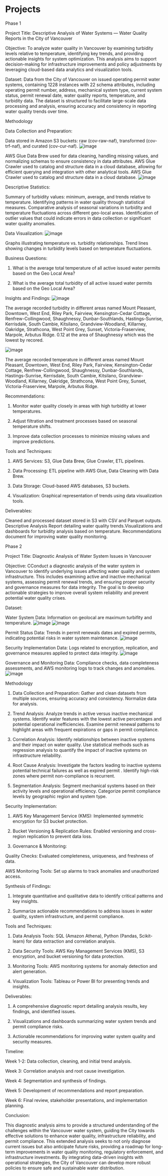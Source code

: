 # Projects
Phase 1

Project Title: Descriptive Analysis of Water Systems — Water Quality Reports in the City of Vancouver

Objective: To analyze water quality in Vancouver by examining turbidity levels relative to temperature, identifying key trends, and providing actionable insights for system optimization. This analysis aims to support decision-making for infrastructure improvements and policy adjustments by leveraging cloud-based data analytics and visualization tools.

Dataset: Data from the City of Vancouver on issued operating permit water systems, containing 1228 instances with 22 schema attributes, including operating permit number, address, mechanical system type, current system status, permit renewal date, water quality reports, temperature, and turbidity data. The dataset is structured to facilitate large-scale data processing and analysis, ensuring accuracy and consistency in reporting water quality trends over time.

Methodology

Data Collection and Preparation:

Data stored in Amazon S3 buckets: raw (cov-raw-naf), transformed (cov-trf-naf), and curated (cov-cur-naf).
![image](https://github.com/user-attachments/assets/048dd681-9a6f-404e-99ce-33c122f8d70b)


AWS Glue Data Brew used for data cleaning, handling missing values, and normalizing schemas to ensure consistency in data attributes. AWS Glue Crawler used to catalog and structure data in a cloud database, allowing for efficient querying and integration with other analytical tools. AWS Glue Crawler used to catalog and structure data in a cloud database.
![image](https://github.com/user-attachments/assets/f4e6cb91-7db8-45af-ba8b-354b4b5604fe)

Descriptive Statistics:

Summary of turbidity values: minimum, average, and trends relative to temperature. Identifying patterns in water quality through statistical measures. Comparative analysis of seasonal variations in turbidity and temperature fluctuations across different geo-local areas. Identification of outlier values that could indicate errors in data collection or significant water quality anomalies.



Data Visualization:
![image](https://github.com/user-attachments/assets/7dd979be-ebd3-47e7-9709-15dad5245a46)

Graphs illustrating temperature vs. turbidity relationships. Trend lines showing changes in turbidity levels based on temperature fluctuations.

Business Questions:

1. What is the average total temperature of all active issued water permits based on the Geo Local Area?

2. What is the average total turbidity of all active issued water permits based on the Geo Local Area?

Insights and Findings:
![image](https://github.com/user-attachments/assets/fe991452-b6d8-432b-aeb4-ca31ad8425d9)

The average recorded turbidity in different areas named Mount Pleasant, Downtown, West End, Riley Park, Fairview, Kensington-Cedar Cottage, Renfrew-Collingwood, Shaughnessy, Dunbar-Southlands, Hastings-Sunrise, Kerrisdale, South Cambie, Kitsilano, Grandview-Woodland, Killarney, Oakridge, Strathcona, West Point Grey, Sunset, Victoria-Fraserview, Marpole, Arbutus Ridge. 0.12 at the area of Shaughnessy which was the lowest by recored.

![image](https://github.com/user-attachments/assets/eb5fe22e-6959-4dd3-9bc2-86f469b6bd27)

The average recorded temperature in different areas named Mount Pleasant, Downtown, West End, Riley Park, Fairview, Kensington-Cedar Cottage, Renfrew-Collingwood, Shaughnessy, Dunbar-Southlands, Hastings-Sunrise, Kerrisdale, South Cambie, Kitsilano, Grandview-Woodland, Killarney, Oakridge, Strathcona, West Point Grey, Sunset, Victoria-Fraserview, Marpole, Arbutus Ridge.

Recommendations:

1. Monitor water quality closely in areas with high turbidity at lower temperatures.

2. Adjust filtration and treatment processes based on seasonal temperature shifts.

3. Improve data collection processes to minimize missing values and improve predictions.

Tools and Techniques:

1. AWS Services: S3, Glue Data Brew, Glue Crawler, ETL pipelines.

2. Data Processing: ETL pipeline with AWS Glue, Data Cleaning with Data Brew.

3. Data Storage: Cloud-based AWS databases, S3 buckets.

4. Visualization: Graphical representation of trends using data visualization tools.

Deliverables:

Cleaned and processed dataset stored in S3 with CSV and Parquet outputs. Descriptive Analysis Report detailing water quality trends.Visualizations and dashboards for turbidity analysis based on temperature. Recommendations document for improving water quality monitoring.

Phase 2

Project Title: Diagnostic Analysis of Water System Issues in Vancouver

Objective: CConduct a diagnostic analysis of the water system in Vancouver to identify underlying issues affecting water quality and system infrastructure. This includes examining active and inactive mechanical systems, assessing permit renewal trends, and ensuring proper security and governance measures for data integrity. The goal is to develop actionable strategies to improve overall system reliability and prevent potential water quality crises.

Dataset:

Water System Data: Information on geolocal are maximum turbifity and temperature.
![image](https://github.com/user-attachments/assets/233bdd47-8f50-471c-a1c6-42fa0d1af6bd)
![image](https://github.com/user-attachments/assets/b3e1938b-a3db-4bcd-87ed-fe3fefac89ca)

Permit Status Data: Trends in permit renewals dates and expired permits, indicating potential risks in water system maintenance.
![image](https://github.com/user-attachments/assets/fcebde1e-f823-43fa-9916-082c834d34fc)

Security Implementation Data: Logs related to encryption, replication, and governance measures applied to protect data integrity.
![image](https://github.com/user-attachments/assets/6fec5e72-51f7-441e-b09b-ade90e9403b6)

Governance and Monitoring Data: Compliance checks, data completeness assessments, and AWS monitoring logs to track changes and anomalies.
![image](https://github.com/user-attachments/assets/3e0b170f-04c7-4679-aac3-c10aee7f171d)

Methodology

1. Data Collection and Preparation: Gather and clean datasets from multiple sources, ensuring accuracy and consistency. Normalize data for analysis.

2. Trend Analysis: Analyze trends in active versus inactive mechanical systems. Identify water features with the lowest active percentages and potential operational inefficiencies. Examine permit renewal patterns to highlight areas with frequent expirations or gaps in permit compliance.

3. Correlation Analysis: Identify relationships between inactive systems and their impact on water quality. Use statistical methods such as regression analysis to quantify the impact of inactive systems on infrastructure reliability.

4. Root Cause Analysis: Investigate the factors leading to inactive systems  potential technical failures as well as expired permit . Identify high-risk zones where permit non-compliance is recurrent.

5. Segmentation Analysis: Segment mechanical systems based on their activity levels and operational efficiency. Categorize permit compliance levels by geographic region and system type.

Security Implementation:

1. AWS Key Management Service (KMS): Implemented symmetric encryption for S3 bucket protection.

2. Bucket Versioning & Replication Rules: Enabled versioning and cross-region replication to prevent data loss.

3. Governance & Monitoring:

  Quality Checks: Evaluated completeness, uniqueness, and freshness of data.

  AWS Monitoring Tools: Set up alarms to track anomalies and unauthorized access.

Synthesis of Findings:

1. Integrate quantitative and qualitative data to identify critical patterns and key insights.

2. Summarize actionable recommendations to address issues in water quality, system infrastructure, and permit compliance.

Tools and Techniques:

1. Data Analysis Tools: SQL (Amazon Athena), Python (Pandas, Scikit-learn) for data extraction and correlation analysis.

2. Data Security Tools: AWS Key Management Services (KMS), S3 encryption, and bucket versioning for data protection.

3. Monitoring Tools: AWS monitoring systems for anomaly detection and alert generation.

4. Visualization Tools: Tableau or Power BI for presenting trends and insights.

Deliverables:

1. A comprehensive diagnostic report detailing analysis results, key findings, and identified issues.

2. Visualizations and dashboards summarizing water system trends and permit compliance risks.

3. Actionable recommendations for improving water system quality and security measures.

Timeline:

Week 1-2: Data collection, cleaning, and initial trend analysis.

Week 3: Correlation analysis and root cause investigation.

Week 4: Segmentation and synthesis of findings.

Week 5: Development of recommendations and report preparation.

Week 6: Final review, stakeholder presentations, and implementation planning.

Conclusion:

This diagnostic analysis aims to provide a structured understanding of the challenges within the Vancouver water system, guiding the City towards effective solutions to enhance water quality, infrastructure reliability, and permit compliance. This extended analysis seeks to not only diagnose current issues but also anticipate future risks, providing a roadmap for long-term improvements in water quality monitoring, regulatory enforcement, and infrastructure investments. By integrating data-driven insights with operational strategies, the City of Vancouver can develop more robust policies to ensure safe and sustainable water distribution.


